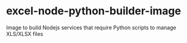 # excel-node-python-builder-image
Image to build Nodejs services that require Python scripts to manage XLS/XLSX files

